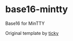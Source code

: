 base16-mintty
=============

Base16 for MinTTY

Original template by [ticky](https://github.com/ticky)
